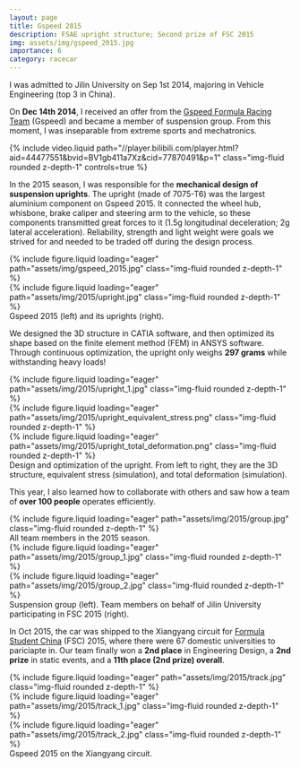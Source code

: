 ```yaml
---
layout: page
title: Gspeed 2015
description: FSAE upright structure; Second prize of FSC 2015
img: assets/img/gspeed_2015.jpg
importance: 6
category: racecar
---
```


I was admitted to Jilin University on Sep 1st 2014, majoring in Vehicle Engineering (top 3 in China).

On **Dec 14th 2014**, I received an offer from the [Gspeed Formula Racing Team](https://space.bilibili.com/403011009?spm_id_from=333.337.0.0) (Gspeed) and became a member of suspension group. From this moment, I was inseparable from extreme sports and mechatronics.

<!-- <iframe src="//player.bilibili.com/player.html?aid=44477551&bvid=BV1gb411a7Xz&cid=77870491&p=1"
        style="width: 992px; height: 558px; display: block; margin: 0 auto;" 
        scrolling="no" frameborder="0" allowfullscreen="true">
</iframe> -->

<div class="row">
    <div class="col-sm mt-3 mt-md-0">
        {% include video.liquid path="//player.bilibili.com/player.html?aid=44477551&bvid=BV1gb411a7Xz&cid=77870491&p=1" class="img-fluid rounded z-depth-1" controls=true %}
    </div>
</div>

In the 2015 season, I was responsible for the **mechanical design of suspension uprights**. The upright (made of 7075-T6) was the largest aluminium component on Gspeed 2015. It connected the wheel hub, whisbone, brake caliper and steering arm to the vehicle, so these components transmitted great forces to it (1.5g longitudinal deceleration; 2g lateral acceleration). Reliability, strength and light weight were goals we strived for and needed to be traded off during the design process.

<div class="row">
    <div class="col-sm mt-3 mt-md-0">
        {% include figure.liquid loading="eager" path="assets/img/gspeed_2015.jpg" class="img-fluid rounded z-depth-1" %}
    </div>
    <div class="col-sm mt-3 mt-md-0">
        {% include figure.liquid loading="eager" path="assets/img/2015/upright.jpg" class="img-fluid rounded z-depth-1" %}
    </div>
</div>
<div class="caption">
    Gspeed 2015 (left) and its uprights (right).
</div>

We designed the 3D structure in CATIA software, and then optimized its shape based on the finite element method (FEM) in ANSYS software. Through continuous optimization, the upright only weighs **297 grams** while withstanding heavy loads!

<div class="row">
    <div class="col-sm mt-3 mt-md-0">
        {% include figure.liquid loading="eager" path="assets/img/2015/upright_1.jpg" class="img-fluid rounded z-depth-1" %}
    </div>
    <div class="col-sm mt-3 mt-md-0">
        {% include figure.liquid loading="eager" path="assets/img/2015/upright_equivalent_stress.png" class="img-fluid rounded z-depth-1" %}
    </div>
    <div class="col-sm mt-3 mt-md-0">
        {% include figure.liquid loading="eager" path="assets/img/2015/upright_total_deformation.png" class="img-fluid rounded z-depth-1" %}
    </div>
</div>
<div class="caption">
    Design and optimization of the upright. From left to right, they are the 3D structure, equivalent stress (simulation), and total deformation (simulation).
</div>

This year, I also learned how to collaborate with others and saw how a team of **over 100 people** operates efficiently.

<div class="row">
    <div class="col-sm mt-3 mt-md-0">
        {% include figure.liquid loading="eager" path="assets/img/2015/group.jpg" class="img-fluid rounded z-depth-1" %}
    </div>
</div>
<div class="caption">
    All team members in the 2015 season.
</div>

<div class="row">
    <div class="col-sm mt-3 mt-md-0">
        {% include figure.liquid loading="eager" path="assets/img/2015/group_1.jpg" class="img-fluid rounded z-depth-1" %}
    </div>
    <div class="col-sm mt-3 mt-md-0">
        {% include figure.liquid loading="eager" path="assets/img/2015/group_2.jpg" class="img-fluid rounded z-depth-1" %}
    </div>
</div>
<div class="caption">
    Suspension group (left). Team members on behalf of Jilin University participating in FSC 2015 (right).
</div>

In Oct 2015, the car was shipped to the Xiangyang circuit for [Formula Student China](http://www.formulastudent.com.cn/) (FSC) 2015, where there were 67 domestic universities to pariciapte in. Our team finally won a **2nd place** in Engineering Design, a **2nd prize** in static events, and a **11th place (2nd prize) overall**.

<div class="row">
    <div class="col-sm mt-3 mt-md-0">
        {% include figure.liquid loading="eager" path="assets/img/2015/track.jpg" class="img-fluid rounded z-depth-1" %}
    </div>
</div>
<div class="row">
    <div class="col-sm mt-3 mt-md-0">
        {% include figure.liquid loading="eager" path="assets/img/2015/track_1.jpg" class="img-fluid rounded z-depth-1" %}
    </div>
    <div class="col-sm mt-3 mt-md-0">
        {% include figure.liquid loading="eager" path="assets/img/2015/track_2.jpg" class="img-fluid rounded z-depth-1" %}
    </div>
</div>
<div class="caption">
    Gspeed 2015 on the Xiangyang circuit.
</div>
